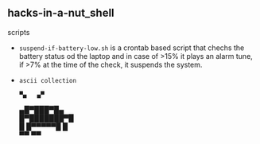 ## hacks-in-a-nut_shell
scripts 

- `suspend-if-battery-low.sh`  is a crontab based script that chechs the battery status od the laptop and in case of >15% it plays an alarm tune, if >7% at the time of the check, it suspends the system. 

- `ascii collection`





















 
                 
      ▀▄   ▄▀     
     ▄█▀███▀█▄    
    █▀███████▀█   
    █ █▀▀▀▀▀█ █   
       ▀▀ ▀▀ 


